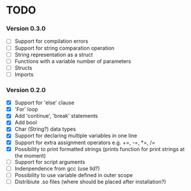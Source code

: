 TODO
=========

### Version 0.3.0

* [ ] Support for compilation errors
* [ ] Support for string comparation operation
* [ ] String representation as a struct
* [ ] Functions with a variable number of parameters
* [ ] Structs
* [ ] Imports

### Version 0.2.0

* [x] Support for 'else' clause
* [x] 'For' loop
* [x] Add 'continue', 'break' statements
* [x] Add bool
* [X] Char (String?) data types
* [x] Support for declaring multiple variables in one line
* [x] Support for extra assignment operators e.g. +=, -=, *=, /=
* [X] Possibility to print formatted strings (prints function for print strings at the moment)
* [ ] Support for script arguments
* [ ] Indenpendence from gcc (use lld?)
* [ ] Possibility to use variable defined in outer scope
* [ ] Distribiute .so files (where should be placed after installation?)